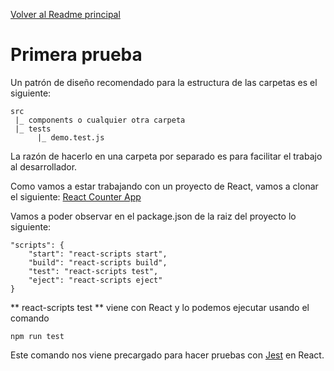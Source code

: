 [Volver al Readme principal](../README.md)

# Primera prueba

Un patrón de diseño recomendado para la estructura de las carpetas es el siguiente:

```
src
 |_ components o cualquier otra carpeta
 |_ tests
      |_ demo.test.js
```

La razón de hacerlo en una carpeta por separado es para facilitar el trabajo al desarrollador.

Como vamos a estar trabajando con un proyecto de React, vamos a clonar el siguiente:
[React Counter App](https://github.com/shift-developer/Counter-React-App)

Vamos a poder observar en el package.json de la raiz del proyecto lo siguiente:

```
"scripts": {
    "start": "react-scripts start",
    "build": "react-scripts build",
    "test": "react-scripts test",
    "eject": "react-scripts eject"
}
```

** react-scripts test ** viene con React y lo podemos ejecutar usando el comando

```
npm run test
```

Este comando nos viene precargado para hacer pruebas con [Jest](https://jestjs.io/) en React.
